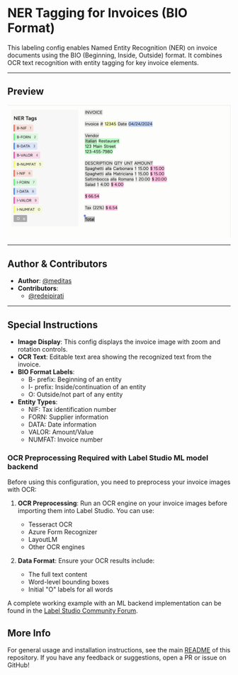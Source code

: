 # NER Tagging for Invoices (BIO Format)

This labeling config enables Named Entity Recognition (NER) on invoice documents using the BIO (Beginning, Inside, Outside) format. It combines OCR text recognition with entity tagging for key invoice elements.

---

## Preview

![ner-tagging-invoices-preview](./preview/ner-tagging-invoices-preview.png)

---

## Author & Contributors

- **Author**: [@meditas](https://community.labelstud.io/u/meditas/summary)
- **Contributors**:
  - [@redeipirati](https://github.com/redeipirati)

---

## Special Instructions

- **Image Display**: This config displays the invoice image with zoom and rotation controls.
- **OCR Text**: Editable text area showing the recognized text from the invoice.
- **BIO Format Labels**: 
  - B- prefix: Beginning of an entity
  - I- prefix: Inside/continuation of an entity
  - O: Outside/not part of any entity
- **Entity Types**:
  - NIF: Tax identification number
  - FORN: Supplier information
  - DATA: Date information
  - VALOR: Amount/Value
  - NUMFAT: Invoice number

### OCR Preprocessing Required with Label Studio ML model backend

Before using this configuration, you need to preprocess your invoice images with OCR:

1. **OCR Preprocessing**: Run an OCR engine on your invoice images before importing them into Label Studio. You can use:
   - Tesseract OCR
   - Azure Form Recognizer
   - LayoutLM
   - Other OCR engines

2. **Data Format**: Ensure your OCR results include:
   - The full text content
   - Word-level bounding boxes
   - Initial "O" labels for all words

A complete working example with an ML backend implementation can be found in the [Label Studio Community Forum](https://community.labelstud.io/t/label-studio-not-presenting-the-labels-and-ocr-text/530).

## More Info

For general usage and installation instructions, see the main
[README](../../README.md) of this repository.
If you have any feedback or suggestions, open a PR or issue on GitHub! 